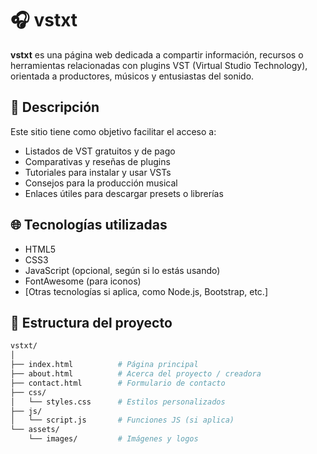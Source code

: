 # 🎧 vstxt

**vstxt** es una página web dedicada a compartir información, recursos o herramientas relacionadas con plugins VST (Virtual Studio Technology), orientada a productores, músicos y entusiastas del sonido.

## 🚀 Descripción

Este sitio tiene como objetivo facilitar el acceso a:
- Listados de VST gratuitos y de pago
- Comparativas y reseñas de plugins
- Tutoriales para instalar y usar VSTs
- Consejos para la producción musical
- Enlaces útiles para descargar presets o librerías

## 🌐 Tecnologías utilizadas

- HTML5
- CSS3
- JavaScript (opcional, según si lo estás usando)
- FontAwesome (para iconos)
- [Otras tecnologías si aplica, como Node.js, Bootstrap, etc.]

## 📁 Estructura del proyecto

```bash
vstxt/
│
├── index.html          # Página principal
├── about.html          # Acerca del proyecto / creadora
├── contact.html        # Formulario de contacto
├── css/
│   └── styles.css      # Estilos personalizados
├── js/
│   └── script.js       # Funciones JS (si aplica)
└── assets/
    └── images/         # Imágenes y logos
